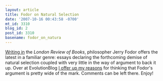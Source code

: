 ```yaml
---
layout: article
title: Fodor on Natural Selection
date: '2007-10-16 00:43:58 -0700'
mt_id: 3310
blog_id: 2
post_id: 3310
basename: fodor_on_natura
---
```

<a href="http://www.lrb.co.uk/v29/n20/fodo01_.html">Writing in</a> the <i>London Review of Books</i>, philosopher Jerry Fodor offers the latest in a familiar genre: essays declaring the forthcoming demise of natural selection coupled with very little in the way of argument to back it up.  Over at EvolutionBlog <a href="http://scienceblogs.com/evolutionblog/2007/10/fodor_on_natural_selection.php">I offer up my reasons</a> for thinking that Fodor's argument is pretty wide of the mark.  Comments can be left there.  Enjoy!  
